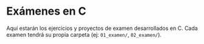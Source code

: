 # Exámenes en C

Aquí estarán los ejercicios y proyectos de examen desarrollados en C.
Cada examen tendrá su propia carpeta (ej: `01_examen/`, `02_examen/`).